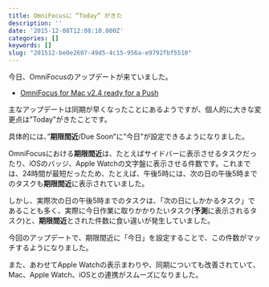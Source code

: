 ```yaml
---
title: OmniFocusに “Today” がきた
description: ''
date: '2015-12-08T12:08:10.000Z'
categories: []
keywords: []
slug: "201512-be0e2607-49d5-4c15-956a-e9792fbf5510"
---
```

今日、OmniFocusのアップデートが来ていました。

*   [OmniFocus for Mac v2.4 ready for a Push](https://www.omnigroup.com/blog/omnifocus-for-mac-ready-for-push)

主なアップデートは同期が早くなったことにあるようですが、個人的に大きな変更点は”Today”がきたことです。

具体的には、”**期限間近**/Due Soon”に”今日”が設定できるようになりました。

OmniFocusにおける**期限間近**は、たとえばサイドバーに表示させるタスクだったり、iOSのバッジ、Apple Watchの文字盤に表示させる件数です。これまでは、24時間が最短だったため、たとえば、午後5時には、次の日の午後5時までのタスクも**期限間近**に表示されていました。

しかし、実際次の日の午後5時までのタスクは、「次の日にしかかるタスク」であることも多く、実際に今日作業に取りかかりたいタスク(**予測**に表示されるタスク)と、**期限間近**とされた件数に食い違いが発生していました。

今回のアップデートで、期限間近に「今日」を設定することで、この件数がマッチするようになりました。

また、あわせてApple Watchの表示まわりや、同期についても改善されていて、Mac、Apple Watch、iOSとの連携がスムーズになりました。